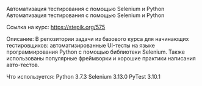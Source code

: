 Автоматизация тестирования с помощью Selenium и Python
Автоматизация тестирования с помощью Selenium и Python

Ссылка на курс: https://stepik.org/575

Описание:
В репозитории задачи из базового курса для начинающих тестировщиков: автоматизированные UI-тесты на языке программирования Python с помощью библиотеки Selenium. Также использованы популярные фреймворки и хорошие практики написания авто-тестов.

Что используется:
Python 3.7.3
Selenium 3.13.0
PyTest 3.10.1
